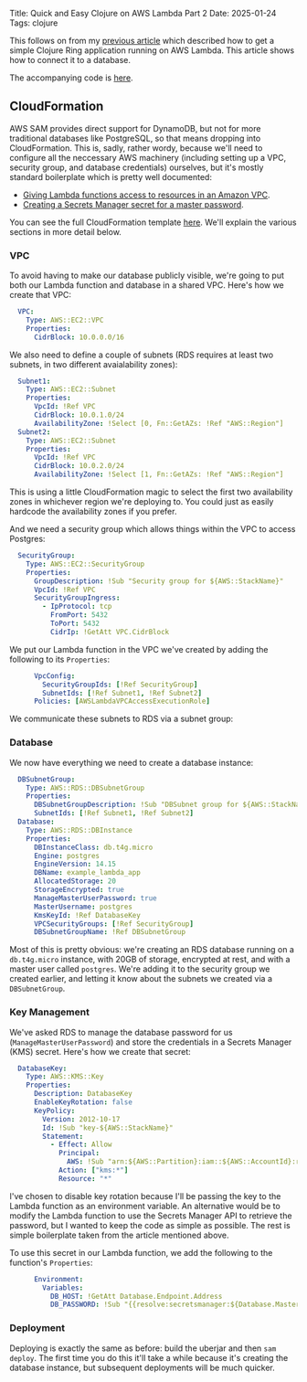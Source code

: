 Title: Quick and Easy Clojure on AWS Lambda Part 2
Date: 2025-01-24
Tags: clojure

This follows on from my [previous article](lambda1.html) which described how to get a simple Clojure Ring application running on AWS Lambda. This article shows how to connect it to a database.

The accompanying code is [here](https://github.com/paulbutcher/example-lambda-app2).

## CloudFormation

AWS SAM provides direct support for DynamoDB, but not for more traditional databases like PostgreSQL, so that means dropping into CloudFormation. This is, sadly, rather wordy, because we'll need to configure all the neccessary AWS machinery (including setting up a VPC, security group, and database credentials) ourselves, but it's mostly standard boilerplate which is pretty well documented:

* [Giving Lambda functions access to resources in an Amazon VPC](https://docs.aws.amazon.com/lambda/latest/dg/configuration-vpc.html).
* [Creating a Secrets Manager secret for a master password](https://docs.aws.amazon.com/AWSCloudFormation/latest/UserGuide/aws-resource-rds-dbinstance.html#aws-resource-rds-dbinstance--examples--Creating_a_Secrets_Manager_secret_for_a_master_password).

You can see the full CloudFormation template [here](https://github.com/paulbutcher/example-lambda-app2/blob/main/template.yaml). We'll explain the various sections in more detail below.

### VPC

To avoid having to make our database publicly visible, we're going to put both our Lambda function and database in a shared VPC. Here's how we create that VPC:

```yaml
  VPC:
    Type: AWS::EC2::VPC
    Properties:
      CidrBlock: 10.0.0.0/16
```

We also need to define a couple of subnets (RDS requires at least two subnets, in two different avaialability zones):

```yaml
  Subnet1:
    Type: AWS::EC2::Subnet
    Properties:
      VpcId: !Ref VPC
      CidrBlock: 10.0.1.0/24
      AvailabilityZone: !Select [0, Fn::GetAZs: !Ref "AWS::Region"]
  Subnet2:
    Type: AWS::EC2::Subnet
    Properties:
      VpcId: !Ref VPC
      CidrBlock: 10.0.2.0/24
      AvailabilityZone: !Select [1, Fn::GetAZs: !Ref "AWS::Region"]
```

This is using a little CloudFormation magic to select the first two availability zones in whichever region we're deploying to. You could just as easily hardcode the availability zones if you prefer.

And we need a security group which allows things within the VPC to access Postgres:

```yaml
  SecurityGroup:
    Type: AWS::EC2::SecurityGroup
    Properties:
      GroupDescription: !Sub "Security group for ${AWS::StackName}"
      VpcId: !Ref VPC
      SecurityGroupIngress:
        - IpProtocol: tcp
          FromPort: 5432
          ToPort: 5432
          CidrIp: !GetAtt VPC.CidrBlock
```

We put our Lambda function in the VPC we've created by adding the following to its `Properties`:

```yaml
      VpcConfig:
        SecurityGroupIds: [!Ref SecurityGroup]
        SubnetIds: [!Ref Subnet1, !Ref Subnet2]
      Policies: [AWSLambdaVPCAccessExecutionRole]
```

We communicate these subnets to RDS via a subnet group:

### Database

We now have everything we need to create a database instance:

```yaml
  DBSubnetGroup:
    Type: AWS::RDS::DBSubnetGroup
    Properties:
      DBSubnetGroupDescription: !Sub "DBSubnet group for ${AWS::StackName}"
      SubnetIds: [!Ref Subnet1, !Ref Subnet2]
  Database:
    Type: AWS::RDS::DBInstance
    Properties:
      DBInstanceClass: db.t4g.micro
      Engine: postgres
      EngineVersion: 14.15
      DBName: example_lambda_app
      AllocatedStorage: 20
      StorageEncrypted: true
      ManageMasterUserPassword: true
      MasterUsername: postgres
      KmsKeyId: !Ref DatabaseKey
      VPCSecurityGroups: [!Ref SecurityGroup]
      DBSubnetGroupName: !Ref DBSubnetGroup
```

Most of this is pretty obvious: we're creating an RDS database running on a `db.t4g.micro` instance, with 20GB of storage, encrypted at rest, and with a master user called `postgres`. We're adding it to the security group we created earlier, and letting it know about the subnets we created via a `DBSubnetGroup`.

### Key Management

We've asked RDS to manage the database password for us (`ManageMasterUserPassword`) and store the credentials in a Secrets Manager (KMS) secret. Here's how we create that secret:

```yaml
  DatabaseKey:
    Type: AWS::KMS::Key
    Properties:
      Description: DatabaseKey
      EnableKeyRotation: false
      KeyPolicy:
        Version: 2012-10-17
        Id: !Sub "key-${AWS::StackName}"
        Statement:
          - Effect: Allow
            Principal:
              AWS: !Sub "arn:${AWS::Partition}:iam::${AWS::AccountId}:root"
            Action: ["kms:*"]
            Resource: "*"
```

I've chosen to disable key rotation because I'll be passing the key to the Lambda function as an environment variable. An alternative would be to modify the Lambda function to use the Secrets Manager API to retrieve the password, but I wanted to keep the code as simple as possible. The rest is simple boilerplate taken from the article mentioned above.

To use this secret in our Lambda function, we add the following to the function's `Properties`:

```yaml
      Environment:
        Variables:
          DB_HOST: !GetAtt Database.Endpoint.Address
          DB_PASSWORD: !Sub "{{resolve:secretsmanager:${Database.MasterUserSecret.SecretArn}:SecretString:password}}"
```

### Deployment

Deploying is exactly the same as before: build the uberjar and then `sam deploy`. The first time you do this it'll take a while because it's creating the database instance, but subsequent deployments will be much quicker.

